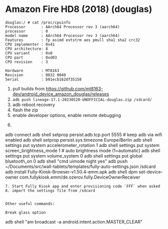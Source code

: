 Amazon Fire HD8 (2018) (douglas)
================================

```
douglas:/ # cat /proc/cpuinfo                                                                                                                                                               
Processor       : AArch64 Processor rev 3 (aarch64)
processor       : 0
model name      : AArch64 Processor rev 3 (aarch64)
Features        : fp asimd evtstrm aes pmull sha1 sha2 crc32
CPU implementer : 0x41
CPU architecture: 8
CPU variant     : 0x0
CPU part        : 0xd03
CPU revision    : 3

Hardware        : MT8163
Revision        : 0032 0040
Serial          : b01ecb162df35158
```


1. pull builds from https://github.com/mt8163-dev/android_device_amazon_douglas/releases
2. `adb push lineage-17.1-20230520-UNOFFICIAL-douglas.zip /sdcard/`
3. adb reboot recovery
4. flash the zip
5. enable developer options, enable remote debugging
6. ```
adb connect <tablet>
adb shell setprop persist.adb.tcp.port 5555 # keep adb via wifi enabled
adb shell setprop persist.sys.timezone Europe/Berlin
adb shell settings put system accelerometer_rotation 1
adb shell settings put system screen_brightness_mode 1 # auto brightness mode (1=automatic)
adb shell settings put system volume_system 0
adb shell settings put global bluetooth_on 0
adb shell "cmd uimode night yes"
adb push  ~/Documents/src/wall-tablets/templates/fully-auto-settings.json /sdcard
adb install Fully-Kiosk-Browser-v1.50.4-emm.apk
adb shell dpm set-device-owner com.fullykiosk.emm/de.ozerov.fully.DeviceOwnerReceiver
```
7. Start Fully Kiosk app and enter provisioning code `FFF` when asked
8. import the settings file from /sdcard


Other useful commands:

Break glass option
```
adb shell "am broadcast -a android.intent.action.MASTER_CLEAR"
```
